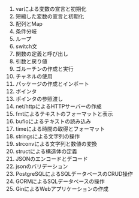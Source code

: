1. varによる変数の宣言と初期化
2. 短縮した変数の宣言と初期化
3. 配列とMap
4. 条件分岐
5. ループ
6. switch文
7. 関数の定義と呼び出し
8. 引数と戻り値
9. ゴルーチンの作成と実行
10. チャネルの使用
11. パッケージの作成とインポート
12. ポインタ
13. ポインタの参照渡し
14. net/httpによるHTTPサーバーの作成
15. fmtによるテキストのフォーマットと表示
16. bufioによるテキストの読み込み
17. timeによる時間の取得とフォーマット
18. stringsによる文字列の操作
19. strconvによる文字列と数値の変換
20. structによる構造体の定義
21. JSONのエンコードとデコード
22. jsonのバリデーション
23. PostgreSQLによるSQLデータベースのCRUD操作
24. GORMによるSQLデータベースの操作
25. GinによるWebアプリケーションの作成